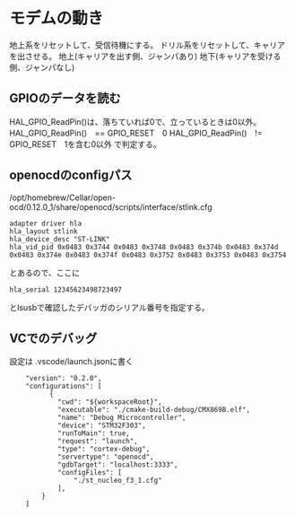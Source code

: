 # モデムの動き

地上系をリセットして、受信待機にする。
ドリル系をリセットして、キャリアを出させる。
地上(キャリアを出す側、ジャンパあり)
地下(キャリアを受ける側、ジャンパなし)

## GPIOのデータを読む

HAL_GPIO_ReadPin()は、落ちていれば0で、立っているときは0以外。
HAL_GPIO_ReadPin()　== GPIO_RESET　0
HAL_GPIO_ReadPin()　!= GPIO_RESET　1を含む0以外
で判定する。

## openocdのconfigパス

/opt/homebrew/Cellar/open-ocd/0.12.0_1/share/openocd/scripts/interface/stlink.cfg

```
adapter driver hla
hla_layout stlink
hla_device_desc "ST-LINK"
hla_vid_pid 0x0483 0x3744 0x0483 0x3748 0x0483 0x374b 0x0483 0x374d 0x0483 0x374e 0x0483 0x374f 0x0483 0x3752 0x0483 0x3753 0x0483 0x3754
```
とあるので、ここに
```
hla_serial 12345623498723497
```
とlsusbで確認したデバッガのシリアル番号を指定する。

## VCでのデバッグ
設定は .vscode/launch.jsonに書く

```angular2html
    "version": "0.2.0",
    "configurations": [
          {
            "cwd": "${workspaceRoot}",
            "executable": "./cmake-build-debug/CMX869B.elf",
            "name": "Debug Microcontroller",
            "device": "STM32F303",
            "runToMain": true,
            "request": "launch",
            "type": "cortex-debug",
            "servertype": "openocd",
            "gdbTarget": "localhost:3333",
            "configFiles": [
                "./st_nucleo_f3_1.cfg"
            ],
        }
    ]
```
